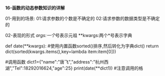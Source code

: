 **16-函数的动态参数知识的详解**

01-用到的场景:
   01:请求参数的个数是不确定的
   02:请求参数的数据类型是不确定的

02-表现的形式
   *args:一个*号表示元祖
   **kwargs:两个*号表示字典

def date(**kwargs):
	#使用内置函数sorted()排序,然后转化为字典dict()
	return dict(sorted(kwargs.items(),key=lambda item:item[0]))

   #调用函数
   dict1={"name":"唐飞","address":"杭州西湖","Tel":18292016624,"age":25}
   print(date(**dict1))  #注意调用的格